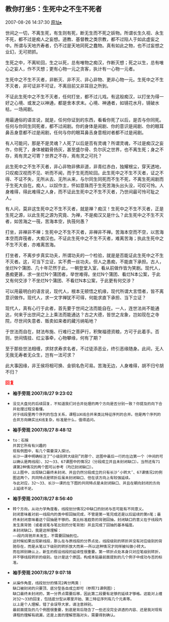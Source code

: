 ## 教你打坐5：生死中之不生不死者
2007-08-26 14:37:30
[原址▸](http://www.fxgan.com/chan_time/2007_07_12/662.htm)



 世间之一切，不离生死，有生则有死，断无生而不死之妖物。所谓长生久视、永生不死，都不过是痴人之妄想。道教、基督教之类宗教，都不过陷人于如此虚妄之中。所谓与天地齐寿者，仍不过是天地同死之蠢物。真有如此之物，也不过妄想之业幻，无可把抓。
 
 生死之中，不离轮回，生之以死，总有唯物之痴汉，作断灭想；死之以生，总有唯心之妄人，作不灭想；更有心物一元之贪客，执计有一心物一元者。
 
 生死中之不生不灭者，非断灭、非不灭、非心非物、更非心物一元。生死中之不生不灭者，非可证非不可证，不离目前又非耳目之所到。
 
 不证此生死中之不生不灭者，任何打坐，都不过儿戏。有这般痴汉，以打坐为得一好之心境、或发之以神通，都是舍本求末。心境、神通者，如镜花水月，镜破水枯，一场闹剧。
 
 用最通俗的语言说，就是，任何你证到的东西，看看你死了以后，是否与你同死。任何与你同生同死者，都不过闹剧。你的身体是闹剧、你的意识是闹剧、你的眼耳鼻舌身意都不过是闹剧，任何与你的眼耳鼻舌身意相对者都不过是闹剧。
 
 有人可能问，那是不是灵魂？人死了以后是否有灵魂？所谓灵魂，不过是痴汉之妄作，你死了，身体被戳骨扬灰，甚至盛尔骨、负尔灰之世界，也不离生死；身之不存，焉有灵之可寄？世界之不存，焉有灵之可托？
 
 此生死中之不生不灭者，非心非物非佛非道，非青红赤白，独耀根尘，穿天透地，只叹痴汉视而不见、听而不闻，而于生死而轮回。此生死中之不生不灭者，证之不得、不证不失，无所从去、无所从来，与尔同生同死而不生不死，不离生死闹剧而于生死大自在。痴人，以奴作主，怀如意珠而于生死苦海头出头没，可叹可怜。人身难得，得此难得之人身，而不证此生死中之不生不灭者，乃世间最可怜可耻之人。
 
 有人问，莫非这生死中之不生不灭者，就是禅？痴汉！生死中之不生不灭者，正是生死之源，以此生死之源为究竟、为禅，不是痴汉又是什么？此生死中之不生不灭者，如苦海之一筏，苦海本空，执筏何愚？
 
 打坐，非禅非不禅；生死中之不生不灭者，非禅非不禅。苦海本空而不空，以苦海本空而弃筏者，大痴汉也。不证此生死中之不生不灭者，难离苦海；执此生死中之不生不灭者，亦难离苦海。
 
 打坐者，不离步步真实功夫，所谓功夫的一个检验，就是是否能证此生死中之不生不灭者。这，可当下立证，实不费一丝功夫。但人之愚痴，不能直下承担。古人，坐烂N个蒲团、几十年茫然于此，一朝登堂入室，看从前做作皆为笑剧。现代人，愚痴更甚，求一坐烂N个蒲团者，举世难得。坐烂N个蒲团、看烂N本公案，于此又有何交涉？不坐烂N个蒲团、不看烂N本公案，于此更有何交涉？
 
 可以用最明白的语言说，现代人，根本无顿悟之机缘，现代所谓大言悟者，皆不离意识做作。现代人，求一文字禅犹不可得，何能求直下承担、当下立证？
 
 现代人，真有心行于此者，首先要于世间之法而能自在。一人，连世法尚不能通达，何来于出世间之上上乘法而能通达？古之大德，皆世之龙象，岂如现在之寺院，尽世间失意者、贩卖如来者的藏污纳垢地？
 
 于世法而自在，财法布施、行难行之菩萨行，积聚福德资粮，方可于此着手。否则，世间情挂、红尘事牵，心物攀缘，何有了期？
 
 至于那些世法相缠，求财求寿求名者，不过徒添恶业，终引恶缘随身。此间，无人无我无寿者无众生，岂有一法可求？
 
 此大事因缘，非王侯将相可换、金铜名色可易。苦海无边，人身难得，胡不归兮胡不归？





<font color='red'>**回复**</font>


- **袖手旁观 2007/8/27 9:23:02**
- ```
  没见大盘兄的后续回复，不知道我们对合并处理的两个方向是否分别一致？你提及的向下合并处理过程没看懂。
  对于线段里两个序列的包含关系，课程以K线合并来类比特征序列的合并。但是两个序列的合并方向确实比K线复杂，标准是什么，值得追问。
  ```
- **袖手旁观 2007/8/27 8:48:12**
- ```
  to：石猴
  并其它所有有兴趣的
  现有例图中，有几个需要深入探讨。
  长沙一课中明确标注了“小级别转大级别”的那个、这图中最后一行的左边第一个（中间的可以确认是两线段）、32～33、67课图中的情况2（分段成立并且未封闭缺口）。当然还有71课第2种情况的两个图可以参考（均已封闭缺口）。
  以上图中，出现缺口最终未封闭、并且仍然分段成立的只有长沙‘小转大’、67课情况2的例图这两个。共同特点是转折后虽未封闭缺口、但在该方向上有较强延续。
  与此对应，32～33、长沙一课的左下图的共同特点是未封闭缺口、并且在朝向封闭的方向上延续不足。
  ```
- **袖手旁观 2007/8/27 8:56:40**
- ```
  转个方向，从动力学角度看，线段划分情况2中缺口的封闭与否可能有不同意义。
  封闭意味着对前一线段内的类中枢回抽完成，不管是第一笔完成还是以后延续的第n笔；最终未封闭意味着这个回抽是不够的。类比标准趋势的背驰回抽，封闭缺口的意义在于线段内发生类背驰（或者说笔与笔比较的分笔背驰）并且完成了回抽的基本幅度。
  未封闭缺口，我是这样理解：
  ――段内背驰并未发生，不需要回抽到位。
  这时候如果出现新线段，那么在与原线段的分界点处，线段级别的转折并没有对应级别的背驰存在，而是从笔以下级别的转折放大而来――所以这种情况才同样被叫做小转大。
  而在辨别确认上，新生的假设线段的延续性很重要。第一转折点处本身只对应笔级别转折，并不够线段转折的级别。估计是这个原因，构成本贴最前面提到的几个例子中成功与否的标准。
  ```
- **袖手旁观 2007/8/27 9:07:18**
- ```
  从操作角度，线段划分的情况2再分两类：
  缺口被封闭的只要顶、底分型各自成立即可（参照71课例图）；
  缺口最终未封闭的，第一分界点需要后移，因此第二段要有足够的延续才够格。这能对上缠对32～33的回复，包括底分型从哪里开始、第二特征序列有几个元素等。
  以上是个人理解，错了会误导大家，请注意辨别。
  最前面提及的几个例图很重要，到底是背后隐含了一些还没完全讲透的内容、还是我对现有课程的理解有疏漏，还是上面的理解思路对头，需要得到确认。
  ```

